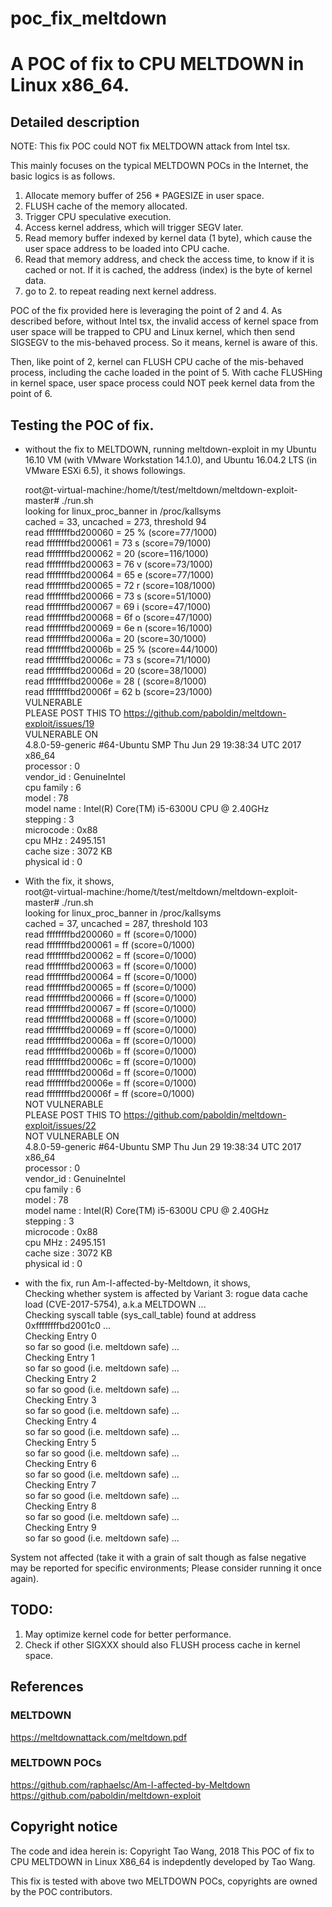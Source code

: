 # poc_fix_meltdown
# A POC of fix to CPU MELTDOWN in Linux x86_64.

## Detailed description

NOTE: This fix POC could NOT fix MELTDOWN attack from Intel tsx.

This mainly focuses on the typical MELTDOWN POCs in the Internet, the basic logics is as follows.

1. Allocate memory buffer of 256 * PAGESIZE in user space.
2. FLUSH cache of the memory allocated.
3. Trigger CPU speculative execution.
4. Access kernel address, which will trigger SEGV later.
5. Read memory buffer indexed by kernel data (1 byte), which cause the user space address to be loaded into CPU cache.
6. Read that memory address, and check the access time, to know if it is cached or not. If it is cached, the address (index) is the byte of kernel data.
7. go to 2. to repeat reading next kernel address.

POC of the fix provided here is leveraging the point of 2 and 4.
As described before, without Intel tsx, the invalid access of kernel space from user space will be trapped to CPU and Linux kernel, which then send SIGSEGV to the mis-behaved process. So it means, kernel is aware of this.

Then, like point of 2, kernel can FLUSH CPU cache of the mis-behaved process, including the cache loaded in the point of 5.
With cache FLUSHing in kernel space, user space process could NOT peek kernel data from the point of 6.

## Testing the POC of fix.
* without the fix to MELTDOWN, running meltdown-exploit in my Ubuntu 16.10 VM (with VMware Workstation 14.1.0), and Ubuntu 16.04.2 LTS (in VMware ESXi 6.5), it shows followings.

    root@t-virtual-machine:/home/t/test/meltdown/meltdown-exploit-master# ./run.sh  
    looking for linux_proc_banner in /proc/kallsyms  
    cached = 33, uncached = 273, threshold 94  
    read ffffffffbd200060 = 25 % (score=77/1000)  
    read ffffffffbd200061 = 73 s (score=79/1000)  
    read ffffffffbd200062 = 20   (score=116/1000)  
    read ffffffffbd200063 = 76 v (score=73/1000)  
    read ffffffffbd200064 = 65 e (score=77/1000)  
    read ffffffffbd200065 = 72 r (score=108/1000)  
    read ffffffffbd200066 = 73 s (score=51/1000)  
    read ffffffffbd200067 = 69 i (score=47/1000)  
    read ffffffffbd200068 = 6f o (score=47/1000)  
    read ffffffffbd200069 = 6e n (score=16/1000)  
    read ffffffffbd20006a = 20   (score=30/1000)  
    read ffffffffbd20006b = 25 % (score=44/1000)  
    read ffffffffbd20006c = 73 s (score=71/1000)  
    read ffffffffbd20006d = 20   (score=38/1000)  
    read ffffffffbd20006e = 28 ( (score=8/1000)  
    read ffffffffbd20006f = 62 b (score=23/1000)  
    VULNERABLE  
    PLEASE POST THIS TO https://github.com/paboldin/meltdown-exploit/issues/19  
    VULNERABLE ON  
    4.8.0-59-generic #64-Ubuntu SMP Thu Jun 29 19:38:34 UTC 2017 x86_64  
    processor       : 0  
    vendor_id       : GenuineIntel  
    cpu family      : 6  
    model           : 78  
    model name      : Intel(R) Core(TM) i5-6300U CPU @ 2.40GHz  
    stepping        : 3  
    microcode       : 0x88  
    cpu MHz         : 2495.151  
    cache size      : 3072 KB  
    physical id     : 0  

* With the fix, it shows,  
    root@t-virtual-machine:/home/t/test/meltdown/meltdown-exploit-master# ./run.sh  
    looking for linux_proc_banner in /proc/kallsyms  
    cached = 37, uncached = 287, threshold 103  
    read ffffffffbd200060 = ff   (score=0/1000)  
    read ffffffffbd200061 = ff   (score=0/1000)  
    read ffffffffbd200062 = ff   (score=0/1000)  
    read ffffffffbd200063 = ff   (score=0/1000)  
    read ffffffffbd200064 = ff   (score=0/1000)  
    read ffffffffbd200065 = ff   (score=0/1000)  
    read ffffffffbd200066 = ff   (score=0/1000)  
    read ffffffffbd200067 = ff   (score=0/1000)  
    read ffffffffbd200068 = ff   (score=0/1000)  
    read ffffffffbd200069 = ff   (score=0/1000)  
    read ffffffffbd20006a = ff   (score=0/1000)  
    read ffffffffbd20006b = ff   (score=0/1000)  
    read ffffffffbd20006c = ff   (score=0/1000)  
    read ffffffffbd20006d = ff   (score=0/1000)  
    read ffffffffbd20006e = ff   (score=0/1000)  
    read ffffffffbd20006f = ff   (score=0/1000)  
    NOT VULNERABLE  
    PLEASE POST THIS TO https://github.com/paboldin/meltdown-exploit/issues/22  
    NOT VULNERABLE ON  
    4.8.0-59-generic #64-Ubuntu SMP Thu Jun 29 19:38:34 UTC 2017 x86_64  
    processor       : 0  
    vendor_id       : GenuineIntel  
    cpu family      : 6  
    model           : 78  
    model name      : Intel(R) Core(TM) i5-6300U CPU @ 2.40GHz  
    stepping        : 3  
    microcode       : 0x88  
    cpu MHz         : 2495.151  
    cache size      : 3072 KB  
    physical id     : 0  

* with the fix, run Am-I-affected-by-Meltdown, it shows,  
Checking whether system is affected by Variant 3: rogue data cache load (CVE-2017-5754), a.k.a MELTDOWN ...  
Checking syscall table (sys_call_table) found at address 0xffffffffbd2001c0 ...  
Checking Entry 0  
so far so good (i.e. meltdown safe) ...  
Checking Entry 1  
so far so good (i.e. meltdown safe) ...  
Checking Entry 2  
so far so good (i.e. meltdown safe) ...  
Checking Entry 3  
so far so good (i.e. meltdown safe) ...  
Checking Entry 4  
so far so good (i.e. meltdown safe) ...  
Checking Entry 5  
so far so good (i.e. meltdown safe) ...  
Checking Entry 6  
so far so good (i.e. meltdown safe) ...  
Checking Entry 7  
so far so good (i.e. meltdown safe) ...  
Checking Entry 8  
so far so good (i.e. meltdown safe) ...  
Checking Entry 9  
so far so good (i.e. meltdown safe) ...  
  
System not affected (take it with a grain of salt though as false negative may be reported for specific environments; Please consider running it once again).  

## TODO:
1. May optimize kernel code for better performance.
2. Check if other SIGXXX should also FLUSH process cache in kernel space.

## References
### MELTDOWN
https://meltdownattack.com/meltdown.pdf

### MELTDOWN POCs
https://github.com/raphaelsc/Am-I-affected-by-Meltdown  
https://github.com/paboldin/meltdown-exploit

## Copyright notice
The code and idea herein is: Copyright Tao Wang, 2018
This POC of fix to CPU MELTDOWN in Linux X86_64 is indepdently developed by Tao Wang.

This fix is tested with above two MELTDOWN POCs, copyrights are owned by the POC contributors.
